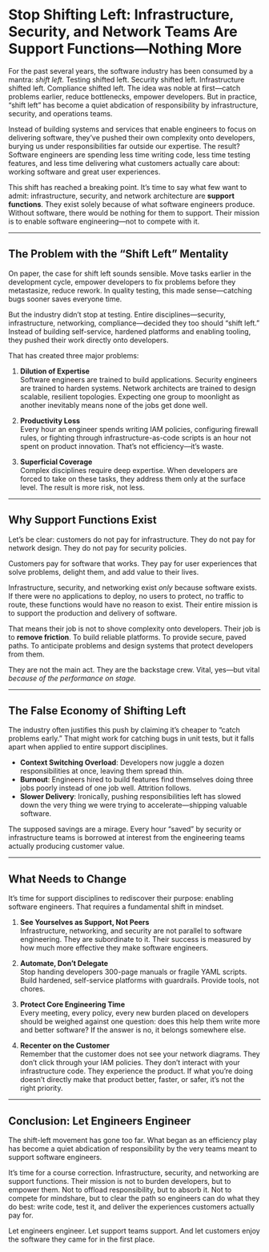 # Stop Shifting Left: Infrastructure, Security, and Network Teams Are Support Functions—Nothing More

For the past several years, the software industry has been consumed by a mantra: *shift left.* Testing shifted left. Security shifted left. Infrastructure shifted left. Compliance shifted left. The idea was noble at first—catch problems earlier, reduce bottlenecks, empower developers. But in practice, “shift left” has become a quiet abdication of responsibility by infrastructure, security, and operations teams.

Instead of building systems and services that enable engineers to focus on delivering software, they’ve pushed their own complexity onto developers, burying us under responsibilities far outside our expertise. The result? Software engineers are spending less time writing code, less time testing features, and less time delivering what customers actually care about: working software and great user experiences.

This shift has reached a breaking point. It’s time to say what few want to admit: infrastructure, security, and network architecture are **support functions**. They exist solely because of what software engineers produce. Without software, there would be nothing for them to support. Their mission is to enable software engineering—not to compete with it.

---

## The Problem with the “Shift Left” Mentality

On paper, the case for shift left sounds sensible. Move tasks earlier in the development cycle, empower developers to fix problems before they metastasize, reduce rework. In quality testing, this made sense—catching bugs sooner saves everyone time.

But the industry didn’t stop at testing. Entire disciplines—security, infrastructure, networking, compliance—decided they too should “shift left.” Instead of building self-service, hardened platforms and enabling tooling, they pushed their work directly onto developers.

That has created three major problems:

1. **Dilution of Expertise**  
   Software engineers are trained to build applications. Security engineers are trained to harden systems. Network architects are trained to design scalable, resilient topologies. Expecting one group to moonlight as another inevitably means none of the jobs get done well.

2. **Productivity Loss**  
   Every hour an engineer spends writing IAM policies, configuring firewall rules, or fighting through infrastructure-as-code scripts is an hour not spent on product innovation. That’s not efficiency—it’s waste.

3. **Superficial Coverage**  
   Complex disciplines require deep expertise. When developers are forced to take on these tasks, they address them only at the surface level. The result is more risk, not less.

---

## Why Support Functions Exist

Let’s be clear: customers do not pay for infrastructure. They do not pay for network design. They do not pay for security policies.

Customers pay for software that works. They pay for user experiences that solve problems, delight them, and add value to their lives.

Infrastructure, security, and networking exist *only* because software exists. If there were no applications to deploy, no users to protect, no traffic to route, these functions would have no reason to exist. Their entire mission is to support the production and delivery of software.

That means their job is not to shove complexity onto developers. Their job is to **remove friction**. To build reliable platforms. To provide secure, paved paths. To anticipate problems and design systems that protect developers from them.

They are not the main act. They are the backstage crew. Vital, yes—but vital *because of the performance on stage.*

---

## The False Economy of Shifting Left

The industry often justifies this push by claiming it’s cheaper to “catch problems early.” That might work for catching bugs in unit tests, but it falls apart when applied to entire support disciplines.

- **Context Switching Overload**: Developers now juggle a dozen responsibilities at once, leaving them spread thin.  
- **Burnout**: Engineers hired to build features find themselves doing three jobs poorly instead of one job well. Attrition follows.  
- **Slower Delivery**: Ironically, pushing responsibilities left has slowed down the very thing we were trying to accelerate—shipping valuable software.

The supposed savings are a mirage. Every hour “saved” by security or infrastructure teams is borrowed at interest from the engineering teams actually producing customer value.

---

## What Needs to Change

It’s time for support disciplines to rediscover their purpose: enabling software engineers. That requires a fundamental shift in mindset.

1. **See Yourselves as Support, Not Peers**  
   Infrastructure, networking, and security are not parallel to software engineering. They are subordinate to it. Their success is measured by how much more effective they make software engineers.

2. **Automate, Don’t Delegate**  
   Stop handing developers 300-page manuals or fragile YAML scripts. Build hardened, self-service platforms with guardrails. Provide tools, not chores.

3. **Protect Core Engineering Time**  
   Every meeting, every policy, every new burden placed on developers should be weighed against one question: does this help them write more and better software? If the answer is no, it belongs somewhere else.

4. **Recenter on the Customer**  
   Remember that the customer does not see your network diagrams. They don’t click through your IAM policies. They don’t interact with your infrastructure code. They experience the product. If what you’re doing doesn’t directly make that product better, faster, or safer, it’s not the right priority.

---

## Conclusion: Let Engineers Engineer

The shift-left movement has gone too far. What began as an efficiency play has become a quiet abdication of responsibility by the very teams meant to support software engineers.

It’s time for a course correction. Infrastructure, security, and networking are support functions. Their mission is not to burden developers, but to empower them. Not to offload responsibility, but to absorb it. Not to compete for mindshare, but to clear the path so engineers can do what they do best: write code, test it, and deliver the experiences customers actually pay for.

Let engineers engineer. Let support teams support. And let customers enjoy the software they came for in the first place.
